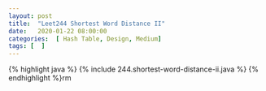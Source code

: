 ```yaml
---
layout: post
title:  "Leet244 Shortest Word Distance II"
date:   2020-01-22 08:00:00
categories:  [ Hash Table, Design, Medium]
tags: [  ]
---
```


{% highlight java %}
{% include 244.shortest-word-distance-ii.java %}
{% endhighlight %}rm